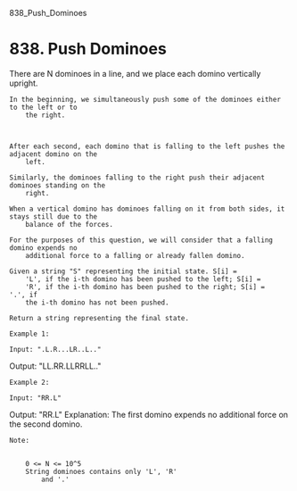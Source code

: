 838_Push_Dominoes
# 838. Push Dominoes

There are N dominoes in a line, and we place
        each domino vertically upright.

    In the beginning, we simultaneously push some of the dominoes either to the left or to
        the right.

    

    After each second, each domino that is falling to the left pushes the adjacent domino on the
        left.

    Similarly, the dominoes falling to the right push their adjacent dominoes standing on the
        right.

    When a vertical domino has dominoes falling on it from both sides, it stays still due to the
        balance of the forces.

    For the purposes of this question, we will consider that a falling domino expends no
        additional force to a falling or already fallen domino.

    Given a string "S" representing the initial state. S[i] =
        'L', if the i-th domino has been pushed to the left; S[i] =
        'R', if the i-th domino has been pushed to the right; S[i] = '.', if
        the i-th domino has not been pushed.

    Return a string representing the final state. 

    Example 1:

    Input: ".L.R...LR..L.."
Output: "LL.RR.LLRRLL.."

    Example 2:

    Input: "RR.L"
Output: "RR.L"
Explanation: The first domino expends no additional force on the second domino.

    Note:

    
        0 <= N <= 10^5
        String dominoes contains only 'L', 'R'
            and '.'